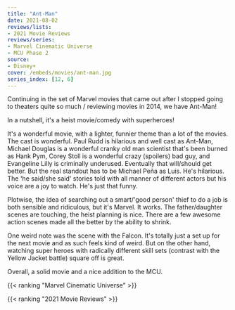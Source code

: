```yaml
---
title: "Ant-Man"
date: 2021-08-02
reviews/lists:
- 2021 Movie Reviews
reviews/series:
- Marvel Cinematic Universe
- MCU Phase 2
source:
- Disney+
cover: /embeds/movies/ant-man.jpg
series_index: [12, 6]
---
```


Continuing in the set of Marvel movies that came out after I stopped going to theaters quite so much / reviewing movies in 2014, we have Ant-Man! 

In a nutshell, it's a heist movie/comedy with superheroes! 

It's a wonderful movie, with a lighter, funnier theme than a lot of the movies. The cast is wonderful. Paul Rudd is hilarious and well cast as Ant-Man, Michael Douglas is a wonderful cranky old man scientist that's been burned as Hank Pym, Corey Stoll is a wonderful crazy (spoilers) bad guy, and Evangeline Lilly is criminally underused. Eventually that will/should get better. But the real standout has to be Michael Peña as Luis. He's hilarious. The 'he said/she said' stories told with all manner of different actors but his voice are a joy to watch. He's just that funny.

Plotwise, the idea of searching out a smart/'good person' thief to do a job is both sensible and ridiculous, but it's Marvel. It works. The father/daughter scenes are touching, the heist planning is nice. There are a few awesome action scenes made all the better by the ability to shrink. 

One weird note was the scene with the Falcon. It's totally just a set up for the next movie and as such feels kind of weird. But on the other hand, watching super heroes with radically different skill sets (contrast with the Yellow Jacket battle) square off is great. 

Overall, a solid movie and a nice addition to the MCU. 

{{< ranking "Marvel Cinematic Universe" >}}

{{< ranking "2021 Movie Reviews" >}}
